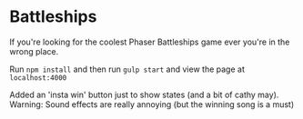 # Battleships
If you're looking for the coolest Phaser Battleships game ever you're in the wrong place.

Run `npm install` and then run `gulp start` and view the page at `localhost:4000`

Added an 'insta win' button just to show states (and a bit of cathy may).
Warning: Sound effects are really annoying (but the winning song is a must)

